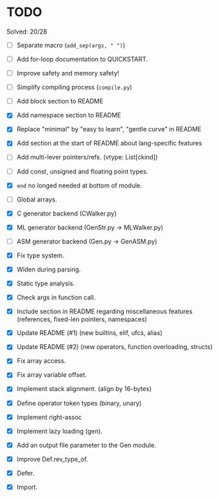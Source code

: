 # TODO

Solved: 20/28

- [ ] Separate macro (`add_sep(args, " ")`)
- [ ] Add for-loop documentation to QUICKSTART.
- [ ] Improve safety and memory safety!
- [ ] Simplify compiling process (`compile.py`)
- [ ] Add block section to README
- [X] Add namespace section to README
- [X] Replace "minimal" by "easy to learn", "gentle curve" in README
- [X] Add section at the start of README about lang-specific features
- [ ] Add multi-lever pointers/refs. (vtype: List[ckind])
- [ ] Add const, unsigned and floating point types.
- [X] `end` no longed needed at bottom of module.

- [ ] Global arrays.
- [X] C generator backend (CWalker.py)
- [X] ML generator backend (GenStr.py -> MLWalker.py)
- [ ] ASM generator backend (Gen.py -> GenASM.py)
- [X] Fix type system.
- [X] Widen during parsing.
- [X] Static type analysis.
- [X] Check args in function call.
- [X] Include section in README regarding miscellaneous features (references, fixed-len pointers, namespaces)
- [X] Update README (#1) (new builtins, elif, ufcs, alias)
- [X] Update README (#2) (new operators, function overloading, structs)
- [X] Fix array access.
- [X] Fix array variable offset.
- [X] Implement stack alignment. (align by 16-bytes)
- [X] Define operator token types (binary, unary)
- [X] Implement right-assoc
- [X] Implement lazy loading (gen).
- [X] Add an output file parameter to the Gen module.
- [X] Improve Def.rev_type_of.
- [X] Defer.
- [X] Import.
